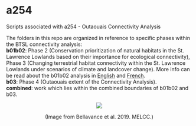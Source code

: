 # a254
Scripts associated with a254 - Outaouais Connectivity Analysis

The folders in this repo are organized in reference to specific phases within the BTSL connectivity analysis:<br />
**b01b02**: Phase 2 (Conservation prioritization of natural habitats in the St. Lawrence Lowlands based on their importance for ecological connectivity), Phase 3 (Changing terrestrial habitat connectivity within the St. Lawrence Lowlands under scenarios of climate and landcover change). More info can be read about the b01b02 analysis in [English](https://quebio.ca/en/connectivity_report) and [French](https://quebio.ca/fr/rapport_connectivite).<br />
**b03**: Phase 4 (Outaouais extent of the Connectivity Analysis).<br />
**combined**: work which lies within the combined boundaries of b01b02 and b03.<br />

<p align="center">
  <img src="https://i.imgur.com/2tjeLfl.png"/>
 </p>
<p align="center">(Image from Bellavance et al. 2019. MELCC.)
   </p>

